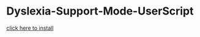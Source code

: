 # Dyslexia-Support-Mode-UserScript

[click here to install](https://searchforjohn.github.io/Dyslexia-Support-Mode-UserScript/Dyslexia-Support-Mode-UserScript.js)
